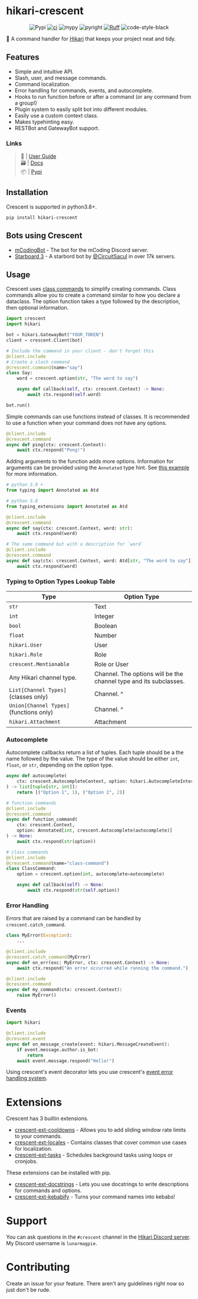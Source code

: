 # hikari-crescent

<div align="center">

![Pypi](https://img.shields.io/pypi/v/hikari-crescent)
[![ci](https://github.com/hikari-crescent/hikari-crescent/actions/workflows/ci.yml/badge.svg)](https://github.com/hikari-crescent/hikari-crescent/actions/workflows/ci.yml)
![mypy](https://badgen.net/badge/mypy/checked/2A6DB2)
![pyright](https://badgen.net/badge/pyright/checked/2A6DB2)
[![Ruff](https://img.shields.io/endpoint?url=https://raw.githubusercontent.com/charliermarsh/ruff/main/assets/badge/v1.json)](https://github.com/charliermarsh/ruff)
![code-style-black](https://img.shields.io/badge/code%20style-black-black)

</div>

🌙 A command handler for [Hikari](https://github.com/hikari-py/hikari) that keeps your project neat and tidy.

## Features
 - Simple and intuitive API.
 - Slash, user, and message commands.
 - Command localization.
 - Error handling for commands, events, and autocomplete.
 - Hooks to run function before or after a command (or any command from a group!)
 - Plugin system to easily split bot into different modules.
 - Easily use a custom context class.
 - Makes typehinting easy.
 - RESTBot and GatewayBot support.

### Links
> 📖 | [User Guide](https://hikari-crescent.github.io/book)<br>
> 🗃️ | [Docs](https://hikari-crescent.github.io/hikari-crescent/crescent.html)<br>
> 📦 | [Pypi](https://pypi.org/project/hikari-crescent/)

## Installation
Crescent is supported in python3.8+.
```
pip install hikari-crescent
```

## Bots using Crescent

- [mCodingBot](https://github.com/mcb-dev/mCodingBot) - The bot for the mCoding Discord server.
- [Starboard 3](https://github.com/circuitsacul/starboard-3) - A starbord bot by [@CircuitSacul](https://github.com/CircuitSacul)
in over 17k servers.


## Usage
Crescent uses [class commands](https://github.com/hikari-crescent/hikari-crescent/blob/main/examples/basic/basic.py)
to simplify creating commands. Class commands allow you to create a command similar to how you declare a
dataclass. The option function takes a type followed by the description, then optional information.

```python
import crescent
import hikari

bot = hikari.GatewayBot("YOUR_TOKEN")
client = crescent.Client(bot)

# Include the command in your client - don't forget this
@client.include
# Create a slash command
@crescent.command(name="say")
class Say:
    word = crescent.option(str, "The word to say")

    async def callback(self, ctx: crescent.Context) -> None:
        await ctx.respond(self.word)

bot.run()
```

Simple commands can use functions instead of classes. It is recommended to use a function when your
command does not have any options.

```python
@client.include
@crescent.command
async def ping(ctx: crescent.Context):
    await ctx.respond("Pong!")
```

Adding arguments to the function adds more options. Information for arguments can be provided using the `Annotated` type hint.
See [this example](https://github.com/hikari-crescent/hikari-crescent/blob/main/examples/basic/function_commands.py) for more information.

```python
# python 3.9 +
from typing import Annotated as Atd

# python 3.8
from typing_extensions import Annotated as Atd

@client.include
@crescent.command
async def say(ctx: crescent.Context, word: str):
    await ctx.respond(word)

# The same command but with a description for `word`
@client.include
@crescent.command
async def say(ctx: crescent.Context, word: Atd[str, "The word to say"]) -> None:
    await ctx.respond(word)
```


### Typing to Option Types Lookup Table 
| Type | Option Type |
|---|---|
| `str` | Text |
| `int` | Integer |
| `bool` | Boolean |
| `float` | Number |
| `hikari.User` | User |
| `hikari.Role` | Role |
| `crescent.Mentionable` | Role or User |
| Any Hikari channel type. | Channel. The options will be the channel type and its subclasses. |
| `List[Channel Types]` (classes only) | Channel. ^ |
| `Union[Channel Types]` (functions only) | Channel. ^ |
| `hikari.Attachment` | Attachment |


### Autocomplete
Autocomplete callbacks return a list of tuples. Each tuple should be a the name followed by the value. The type of the value
should be either `int`, `float`, or `str`, depending on the option type.

```python
async def autocomplete(
    ctx: crescent.AutocompleteContext, option: hikari.AutocompleteInteractionOption
) -> list[tuple[str, int]]:
    return [("Option 1", 1), ("Option 2", 2)]

# function commands
@client.include
@crescent.command
async def function_command(
    ctx: crescent.Context,
    option: Annotated[int, crescent.Autocomplete(autocomplete)]
) -> None:
    await ctx.respond(str(option))

# class commands
@client.include
@crescent.command(name="class-command")
class ClassCommand:
    option = crescent.option(int, autocomplete=autocomplete)

    async def callback(self) -> None:
        await ctx.respond(str(self.option))
```


### Error Handling
Errors that are raised by a command can be handled by `crescent.catch_command`.

```python
class MyError(Exception):
    ...

@client.include
@crescent.catch_command(MyError)
async def on_err(exc: MyError, ctx: crescent.Context) -> None:
    await ctx.respond("An error occurred while running the command.")

@client.include
@crescent.command
async def my_command(ctx: crescent.Context):
    raise MyError()
```

### Events
```python
import hikari

@client.include
@crescent.event
async def on_message_create(event: hikari.MessageCreateEvent):
    if event.message.author.is_bot:
        return
    await event.message.respond("Hello!")
```
Using crescent's event decorator lets you use
crescent's [event error handling system](https://github.com/hikari-crescent/hikari-crescent/blob/main/examples/error_handling/basic.py#L27).

# Extensions
Crescent has 3 builtin extensions.

- [crescent-ext-cooldowns](https://github.com/hikari-crescent/hikari-crescent/tree/main/examples/ext/cooldowns) - Allows you to add sliding window rate limits to your commands.
- [crescent-ext-locales](https://github.com/hikari-crescent/hikari-crescent/tree/main/examples/ext/locales) - Contains classes that cover common use cases for localization.
- [crescent-ext-tasks](https://github.com/hikari-crescent/hikari-crescent/tree/main/examples/ext/tasks) - Schedules background tasks using loops or cronjobs.

These extensions can be installed with pip.

- [crescent-ext-docstrings](https://github.com/hikari-crescent/crescent-ext-docstrings) - Lets you use docstrings to write descriptions for commands and options.
- [crescent-ext-kebabify](https://github.com/hikari-crescent/crescent-ext-kebabify) - Turns your command names into kebabs!

# Support
You can ask questions in the `#crescent` channel in the [Hikari Discord server](https://discord.gg/Jx4cNGG). My Discord username is `lunarmagpie`.

# Contributing
Create an issue for your feature. There aren't any guidelines right now so just don't be rude.
